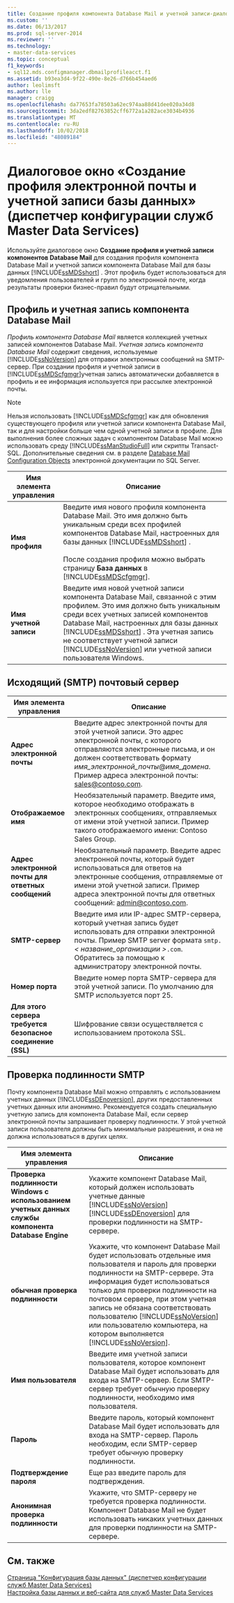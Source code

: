 ```yaml
---
title: Создание профиля компонента Database Mail и учетной записи-диалоговое окно (диспетчер конфигурации служб Master Data Services) | Документация Майкрософт
ms.custom: ''
ms.date: 06/13/2017
ms.prod: sql-server-2014
ms.reviewer: ''
ms.technology:
- master-data-services
ms.topic: conceptual
f1_keywords:
- sql12.mds.configmanager.dbmailprofileacct.f1
ms.assetid: b93ea3d4-9f22-490e-8e26-d766b454aed6
author: leolimsft
ms.author: lle
manager: craigg
ms.openlocfilehash: da77653fa78503a62ec974aa88d41dee020a34d8
ms.sourcegitcommit: 3da2edf82763852cff6772a1a282ace3034b4936
ms.translationtype: MT
ms.contentlocale: ru-RU
ms.lasthandoff: 10/02/2018
ms.locfileid: "48089184"
---
```

# <a name="create-database-mail-profile-and-account-dialog-box-master-data-services-configuration-manager"></a>Диалоговое окно «Создание профиля электронной почты и учетной записи базы данных» (диспетчер конфигурации служб Master Data Services)
  Используйте диалоговое окно **Создание профиля и учетной записи компонентов Database Mail** для создания профиля компонента Database Mail и учетной записи компонента Database Mail для базы данных [!INCLUDE[ssMDSshort](../includes/ssmdsshort-md.md)] . Этот профиль будет использоваться для уведомления пользователей и групп по электронной почте, когда результаты проверки бизнес-правил будут отрицательными.  
  
## <a name="database-mail-profile-and-account"></a>Профиль и учетная запись компонента Database Mail  
 *Профиль компонента Database Mail* является коллекцией учетных записей компонентов Database Mail. *Учетная запись компонента Database Mail* содержит сведения, используемые [!INCLUDE[ssNoVersion](../includes/ssnoversion-md.md)] для отправки электронных сообщений на SMTP-сервер. При создании профиля и учетной записи в [!INCLUDE[ssMDScfgmgr](../includes/ssmdscfgmgr-md.md)]учетная запись автоматически добавляется в профиль и ее информация используется при рассылке электронной почты.  
  
> [!NOTE]  
>  Нельзя использовать [!INCLUDE[ssMDScfgmgr](../includes/ssmdscfgmgr-md.md)] как для обновления существующего профиля или учетной записи компонента Database Mail, так и для настройки больше чем одной учетной записи в профиле. Для выполнения более сложных задач с компонентом Database Mail можно использовать среду [!INCLUDE[ssManStudioFull](../includes/ssmanstudiofull-md.md)] или скрипты Transact-SQL. Дополнительные сведения см. в разделе [Database Mail Configuration Objects](../relational-databases/database-mail/database-mail-configuration-objects.md) электронной документации по SQL Server.  
  
|Имя элемента управления|Описание|  
|------------------|-----------------|  
|**Имя профиля**|Введите имя нового профиля компонента Database Mail. Это имя должно быть уникальным среди всех профилей компонентов Database Mail, настроенных для базы данных [!INCLUDE[ssMDSshort](../includes/ssmdsshort-md.md)] .<br /><br /> После создания профиля можно выбрать страницу **База данных** в [!INCLUDE[ssMDScfgmgr](../includes/ssmdscfgmgr-md.md)].|  
|**Имя учетной записи**|Введите имя новой учетной записи компонента Database Mail, связанной с этим профилем. Это имя должно быть уникальным среди всех учетных записей компонентов Database Mail, настроенных для базы данных [!INCLUDE[ssMDSshort](../includes/ssmdsshort-md.md)] . Эта учетная запись не соответствует учетной записи [!INCLUDE[ssNoVersion](../includes/ssnoversion-md.md)] или учетной записи пользователя Windows.|  
  
## <a name="outgoing-smtp-mail-server"></a>Исходящий (SMTP) почтовый сервер  
  
|Имя элемента управления|Описание|  
|------------------|-----------------|  
|**Адрес электронной почты**|Введите адрес электронной почты для этой учетной записи. Это адрес электронной почты, с которого отправляются электронные письма, и он должен соответствовать формату *имя_электронной_почты*@*имя_домена*. Пример адреса электронной почты: sales@contoso.com.|  
|**Отображаемое имя**|Необязательный параметр. Введите имя, которое необходимо отображать в электронных сообщениях, отправляемых от имени этой учетной записи. Пример такого отображаемого имени: Contoso Sales Group.|  
|**Адрес электронной почты для ответных сообщений**|Необязательный параметр. Введите адрес электронной почты, который будет использоваться для ответов на электронные сообщения, отправляемые от имени этой учетной записи. Пример адреса электронной почты для ответных сообщений: admin@contoso.com.|  
|**SMTP-сервер**|Введите имя или IP-адрес SMTP-сервера, который учетная запись будет использовать для отправки электронной почты. Пример SMTP server формата `smtp.` *< название_организации >*`.com`. Обратитесь за помощью к администратору электронной почты.|  
|**Номер порта**|Введите номер порта SMTP-сервера для этой учетной записи. По умолчанию для SMTP используется порт 25.|  
|**Для этого сервера требуется безопасное соединение (SSL)**|Шифрование связи осуществляется с использованием протокола SSL.|  
  
## <a name="smtp-authentication"></a>Проверка подлинности SMTP  
 Почту компонента Database Mail можно отправлять с использованием учетных данных [!INCLUDE[ssDEnoversion](../includes/ssdenoversion-md.md)], других предоставленных учетных данных или анонимно. Рекомендуется создать специальную учетную запись для компонента Database Mail, если сервер электронной почты запрашивает проверку подлинности. У этой учетной записи пользователя должны быть минимальные разрешения, и она не должна использоваться в других целях.  
  
|Имя элемента управления|Описание|  
|------------------|-----------------|  
|**Проверка подлинности Windows с использованием учетных данных службы компонента Database Engine**|Укажите компонент Database Mail, который должен использовать учетные данные [!INCLUDE[ssNoVersion](../includes/ssnoversion-md.md)] [!INCLUDE[ssDEnoversion](../includes/ssdenoversion-md.md)] для проверки подлинности на SMTP-сервере.|  
|**обычная проверка подлинности**|Укажите, что компонент Database Mail будет использовать отдельные имя пользователя и пароль для проверки подлинности на SMTP-сервере. Эта информация будет использоваться только для проверки подлинности на почтовом сервере, при этом учетная запись не обязана соответствовать пользователю [!INCLUDE[ssNoVersion](../includes/ssnoversion-md.md)] или пользователю компьютера, на котором выполняется [!INCLUDE[ssNoVersion](../includes/ssnoversion-md.md)].|  
|**Имя пользователя**|Введите имя учетной записи пользователя, которое компонент Database Mail будет использовать для входа на SMTP-сервер. Если SMTP-сервер требует обычную проверку подлинности, необходимо имя пользователя.|  
|**Пароль**|Введите пароль, который компонент Database Mail будет использовать для входа на SMTP-сервер. Пароль необходим, если SMTP-сервер требует обычную проверку подлинности.|  
|**Подтверждение пароля**|Еще раз введите пароль для подтверждения.|  
|**Анонимная проверка подлинности**|Укажите, что SMTP-серверу не требуется проверка подлинности. Компонент Database Mail не будет использовать никаких учетных данных для проверки подлинности на SMTP-сервере.|  
  
## <a name="see-also"></a>См. также  
 [Страница "Конфигурация базы данных" (диспетчер конфигурации служб Master Data Services)](../../2014/master-data-services/database-configuration-page-master-data-services-configuration-manager.md)   
 [Настройка базы данных и веб-сайта для служб Master Data Services](set-up-the-database-and-website-for-master-data-services.md)  
  
  
